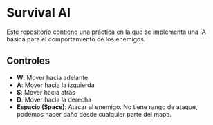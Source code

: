 # Survival AI

Este repositorio contiene una práctica en la que se implementa una IA básica para el comportamiento de los enemigos.

## Controles

- **W**: Mover hacia adelante
- **A**: Mover hacia la izquierda
- **S**: Mover hacia atrás
- **D**: Mover hacia la derecha
- **Espacio (Space)**: Atacar al enemigo. No tiene rango de ataque, podemos hacer daño desde cualquier parte del mapa.

